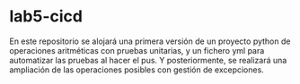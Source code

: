 # lab5-cicd
En este repositorio se alojará una primera versión de un proyecto python de operaciones aritméticas con pruebas unitarias, y un fichero yml para automatizar las pruebas al hacer el pus. Y posteriormente, se realizará una ampliación de las operaciones posibles con gestión de excepciones.
